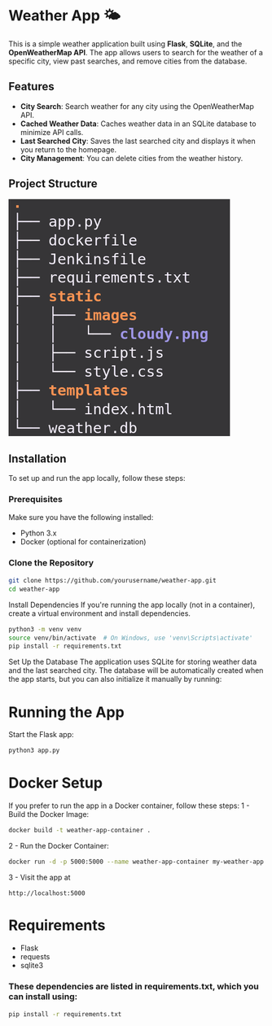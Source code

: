 # Weather App 🌤️

This is a simple weather application built using **Flask**, **SQLite**, and the **OpenWeatherMap API**. The app allows users to search for the weather of a specific city, view past searches, and remove cities from the database.

## Features

- **City Search**: Search weather for any city using the OpenWeatherMap API.
- **Cached Weather Data**: Caches weather data in an SQLite database to minimize API calls.
- **Last Searched City**: Saves the last searched city and displays it when you return to the homepage.
- **City Management**: You can delete cities from the weather history.

## Project Structure
![Cloudy Weather](MD/Project%20Structure.png)


## Installation

To set up and run the app locally, follow these steps:

### Prerequisites

Make sure you have the following installed:

- Python 3.x
- Docker (optional for containerization)

### Clone the Repository

```bash
git clone https://github.com/yourusername/weather-app.git
cd weather-app
```
Install Dependencies
If you're running the app locally (not in a container), create a virtual environment and install dependencies.

```bash
python3 -m venv venv
source venv/bin/activate  # On Windows, use 'venv\Scripts\activate'
pip install -r requirements.txt
```
Set Up the Database
The application uses SQLite for storing weather data and the last searched city. The database will be automatically created when the app starts, but you can also initialize it manually by running:
# Running the App
Start the Flask app:
```bash
python3 app.py
```
# Docker Setup
If you prefer to run the app in a Docker container, follow these steps:
1 - Build the Docker Image:
```bash
docker build -t weather-app-container .
```
2 - Run the Docker Container:
```bash
docker run -d -p 5000:5000 --name weather-app-container my-weather-app
```
3 - Visit the app at
```localhost
http://localhost:5000
```
# Requirements
 - Flask
 - requests
 - sqlite3
 ### These dependencies are listed in requirements.txt, which you can install using:
```bash
pip install -r requirements.txt
```
